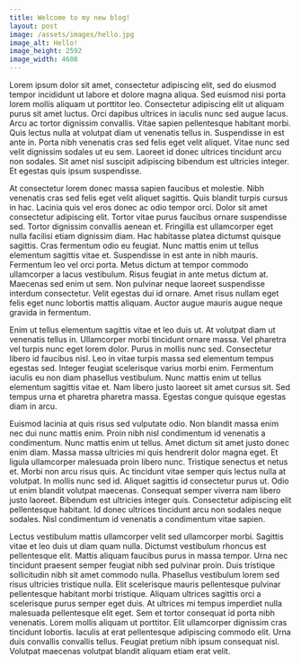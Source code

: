 ```yaml
---
title: Welcome to my new blog!
layout: post
image: /assets/images/hello.jpg
image_alt: Hello!
image_height: 2592
image_width: 4608
---
```

Lorem ipsum dolor sit amet, consectetur adipiscing elit, sed do eiusmod tempor incididunt ut labore et dolore magna aliqua. Sed euismod nisi porta lorem mollis aliquam ut porttitor leo. Consectetur adipiscing elit ut aliquam purus sit amet luctus. Orci dapibus ultrices in iaculis nunc sed augue lacus. Arcu ac tortor dignissim convallis. Vitae sapien pellentesque habitant morbi. Quis lectus nulla at volutpat diam ut venenatis tellus in. Suspendisse in est ante in. Porta nibh venenatis cras sed felis eget velit aliquet. Vitae nunc sed velit dignissim sodales ut eu sem. Laoreet id donec ultrices tincidunt arcu non sodales. Sit amet nisl suscipit adipiscing bibendum est ultricies integer. Et egestas quis ipsum suspendisse.

At consectetur lorem donec massa sapien faucibus et molestie. Nibh venenatis cras sed felis eget velit aliquet sagittis. Quis blandit turpis cursus in hac. Lacinia quis vel eros donec ac odio tempor orci. Dolor sit amet consectetur adipiscing elit. Tortor vitae purus faucibus ornare suspendisse sed. Tortor dignissim convallis aenean et. Fringilla est ullamcorper eget nulla facilisi etiam dignissim diam. Hac habitasse platea dictumst quisque sagittis. Cras fermentum odio eu feugiat. Nunc mattis enim ut tellus elementum sagittis vitae et. Suspendisse in est ante in nibh mauris. Fermentum leo vel orci porta. Metus dictum at tempor commodo ullamcorper a lacus vestibulum. Risus feugiat in ante metus dictum at. Maecenas sed enim ut sem. Non pulvinar neque laoreet suspendisse interdum consectetur. Velit egestas dui id ornare. Amet risus nullam eget felis eget nunc lobortis mattis aliquam. Auctor augue mauris augue neque gravida in fermentum.

Enim ut tellus elementum sagittis vitae et leo duis ut. At volutpat diam ut venenatis tellus in. Ullamcorper morbi tincidunt ornare massa. Vel pharetra vel turpis nunc eget lorem dolor. Purus in mollis nunc sed. Consectetur libero id faucibus nisl. Leo in vitae turpis massa sed elementum tempus egestas sed. Integer feugiat scelerisque varius morbi enim. Fermentum iaculis eu non diam phasellus vestibulum. Nunc mattis enim ut tellus elementum sagittis vitae et. Nam libero justo laoreet sit amet cursus sit. Sed tempus urna et pharetra pharetra massa. Egestas congue quisque egestas diam in arcu.

Euismod lacinia at quis risus sed vulputate odio. Non blandit massa enim nec dui nunc mattis enim. Proin nibh nisl condimentum id venenatis a condimentum. Nunc mattis enim ut tellus. Amet dictum sit amet justo donec enim diam. Massa massa ultricies mi quis hendrerit dolor magna eget. Et ligula ullamcorper malesuada proin libero nunc. Tristique senectus et netus et. Morbi non arcu risus quis. Ac tincidunt vitae semper quis lectus nulla at volutpat. In mollis nunc sed id. Aliquet sagittis id consectetur purus ut. Odio ut enim blandit volutpat maecenas. Consequat semper viverra nam libero justo laoreet. Bibendum est ultricies integer quis. Consectetur adipiscing elit pellentesque habitant. Id donec ultrices tincidunt arcu non sodales neque sodales. Nisl condimentum id venenatis a condimentum vitae sapien.

Lectus vestibulum mattis ullamcorper velit sed ullamcorper morbi. Sagittis vitae et leo duis ut diam quam nulla. Dictumst vestibulum rhoncus est pellentesque elit. Mattis aliquam faucibus purus in massa tempor. Urna nec tincidunt praesent semper feugiat nibh sed pulvinar proin. Duis tristique sollicitudin nibh sit amet commodo nulla. Phasellus vestibulum lorem sed risus ultricies tristique nulla. Elit scelerisque mauris pellentesque pulvinar pellentesque habitant morbi tristique. Aliquam ultrices sagittis orci a scelerisque purus semper eget duis. At ultrices mi tempus imperdiet nulla malesuada pellentesque elit eget. Sem et tortor consequat id porta nibh venenatis. Lorem mollis aliquam ut porttitor. Elit ullamcorper dignissim cras tincidunt lobortis. Iaculis at erat pellentesque adipiscing commodo elit. Urna duis convallis convallis tellus. Feugiat pretium nibh ipsum consequat nisl. Volutpat maecenas volutpat blandit aliquam etiam erat velit.
